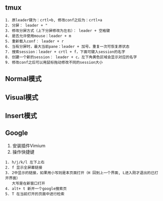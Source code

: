 ## tmux
```
1. 原leader键为：crtl+b, 修改conf之后为：crtl+a   
2. 分屏： leader + "
3. 修改分屏方式（上下分屏修改为左右）： leader + 空格键
4. 是否允许使用mouse：leader + m   
5. 重新载入conf： leader + r
6. 当有分屏时，最大当前pane：leader + 加号，重复一次可恢复原状态
7. 搜索session：leader + crtl + f，下面可键入session的名字
8. 创建一个新的session： leader + c，左下角黄色区域会显示对应的名字
9. 修改conf之后可以用鼠标拖动修改不同的session大小
```
## Normal模式

## Visual模式

## Insert模式

## Google
1. 安装插件Vimium
2. 操作快捷键
```
1. h/j/k/l 左下上右
2. f 显示全屏幕链接
3. 2中显示的链接，如果用小写则是本页面打开（H 回到上一个界面, L进入刚才退出的已打开界面）
   大写是在新窗口打开
4. alt+ t 新开一个google搜索页
5. T 在当前打开的页面中进行检索
```


